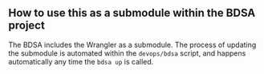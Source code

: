 ## How to use this as a submodule within the BDSA project
The BDSA includes the Wrangler as a submodule. The process of updating the submodule is automated within the `devops/bdsa` script, and happens automatically any time the `bdsa up` is called.

